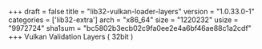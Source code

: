 +++
draft = false
title = "lib32-vulkan-loader-layers"
version = "1.0.33.0-1"
categories = ['lib32-extra']
arch = "x86_64"
size = "1220232"
usize = "9972724"
sha1sum = "bc5802b3ecb02c9fa0ee2e4a6bf46ae88c1a2cdf"
+++
Vulkan Validation Layers ( 32bit )